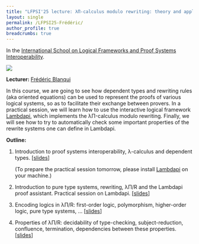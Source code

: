 ```yaml
---
title: "LFPSI'25 lecture: λΠ-calculus modulo rewriting: theory and application to proof systems interoperability"
layout: single
permalink: /LFPSI25-Frédéric/
author_profile: true
breadcrumbs: true
---
```


In the [International School on Logical Frameworks and Proof Systems Interoperability](../LFPSI25).

<img src="https://blanqui.gitlabpages.inria.fr/img/photo.jpg">

**Lecturer:** [Frédéric Blanqui](https://blanqui.gitlabpages.inria.fr/)

In this course, we are going to see how dependent types and rewriting rules (aka oriented equations) can be used to represent the proofs of various logical systems, so as to facilitate their exchange between provers. In a practical session, we will learn how to use the interactive logical framework [Lambdapi](https://github.com/Deducteam/lambdapi), which implements the λΠ-calculus modulo rewriting. Finally, we will see how to try to automatically check some important properties of the rewrite systems one can define in Lambdapi.

**Outline:**

1. Introduction to proof systems interoperability, λ-calculus and
   dependent types. [[slides](https://blanqui.gitlabpages.inria.fr/lectures/lfpsi1.pdf)]

    (To prepare the practical session tomorrow, please install [Lambdapi](https://github.com/Deducteam/lambdapi) on your machine.)

2. Introduction to pure type systems, rewriting, λΠ/R and the Lambdapi proof assistant. Practical session on Lambdapi. [[slides](https://blanqui.gitlabpages.inria.fr/lectures/lfpsi2.pdf)]

3. Encoding logics in λΠ/R: first-order logic, polymorphism, higher-order logic, pure type systems, … [[slides](https://blanqui.gitlabpages.inria.fr/lectures/lfpsi3.pdf)]

4. Properties of λΠ/R: decidability of type-checking, subject-reduction, confluence, termination, dependencies between these properties. [[slides](https://blanqui.gitlabpages.inria.fr/lectures/lfpsi4.pdf)]
